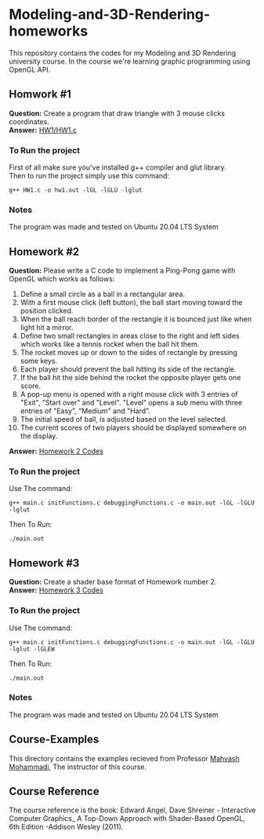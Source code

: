 # Modeling-and-3D-Rendering-homeworks
This repository contains the codes for my Modeling and 3D Rendering university course. In the course we're learning graphic programming using OpenGL API.<br>
## Homwork #1
**Question:** Create a program that draw triangle with 3 mouse clicks coordinates. <br>
**Answer:** [HW1/HW1.c](https://github.com/amindadgar/3D-modeling-and-rendering-homeworks/blob/main/HW1/HW1.c)

### To Run the project
First of all make sure you've installed g++ compiler and glut library. <br>
Then to run the project simply use this command: 
```
g++ HW1.c -o hw1.out -lGL -lGLU -lglut
```

### Notes
The program was made and tested on Ubuntu 20.04 LTS System

## Homework #2
**Question:** Please write a C code to implement a Ping-Pong game with OpenGL which works as follows:
1. Define a small circle as a ball in a rectangular area.
2. With a first mouse click (left button), the ball start moving toward the position clicked.
3. When the ball reach border of the rectangle it is bounced just like when light hit a mirror.
4. Define two small rectangles in areas close to the right and left sides which works like a tennis
rocket when the ball hit them.
5. The rocket moves up or down to the sides of rectangle by pressing some keys.
6. Each player should prevent the ball hitting its side of the rectangle.
7. If the ball hit the side behind the rocket the opposite player gets one score.
8. A pop-up menu is opened with a right mouse click with 3 entries of "Exit", "Start over" and
"Level". "Level" opens a sub menu with three entries of "Easy", "Medium" and "Hard".
9. The initial speed of ball, is adjusted based on the level selected.
10. The current scores of two players should be displayed somewhere on the display.

**Answer:** [Homework 2 Codes](https://github.com/amindadgar/3D-modeling-and-rendering-homeworks/tree/main/HW2)

### To Run the project
Use The command:
```
g++ main.c initFunctions.c debuggingFunctions.c -o main.out -lGL -lGLU -lglut
```
Then To Run:
```
./main.out
```
## Homework #3
**Question:** Create a shader base format of Homework number 2. <br>
**Answer:** [Homework 3 Codes](https://github.com/amindadgar/3D-modeling-and-rendering-homeworks/blob/07c2fca854da4ecfaa6f17c0ef3d9bfcce638886/HW3)

### To Run the project
Use The command:
```
g++ main.c initFunctions.c debuggingFunctions.c -o main.out -lGL -lGLU -lglut -lGLEW
```
Then To Run:
```
./main.out
```

### Notes
The program was made and tested on Ubuntu 20.04 LTS System

## Course-Examples
This directory contains the examples recieved from Professor [Mahvash Mohammadi](http://fce.ui.ac.ir/~h.mahvash), The instructor of this course.

## Course Reference
The course reference is the book: Edward Angel, Dave Shreiner - Interactive Computer Graphics_ A Top-Down Approach with Shader-Based OpenGL, 6th Edition  -Addison Wesley (2011).
